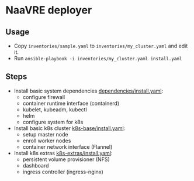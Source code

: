 # NaaVRE deployer

## Usage

- Copy `inventories/sample.yaml` to `inventories/my_cluster.yaml` and edit it.
- Run `ansible-playbook -i inventories/my_cluster.yaml install.yaml`


## Steps

- Install basic system dependencies [dependencies/install.yaml](dependencies/install_all.yaml):
  - configure firewall
  - container runtime interface (containerd)
  - kubelet, kubeadm, kubectl
  - helm
  - configure system for k8s
- Install basic k8s cluster [k8s-base/install.yaml](k8s-base/install_all.yaml):
  - setup master node
  - enroll worker nodes
  - container network interface (Flannel)
- Install k8s extras [k8s-extras/install.yaml](k8s-extras/install_all.yaml):
  - persistent volume provisioner (NFS)
  - dashboard
  - ingress controller (ingress-nginx)
